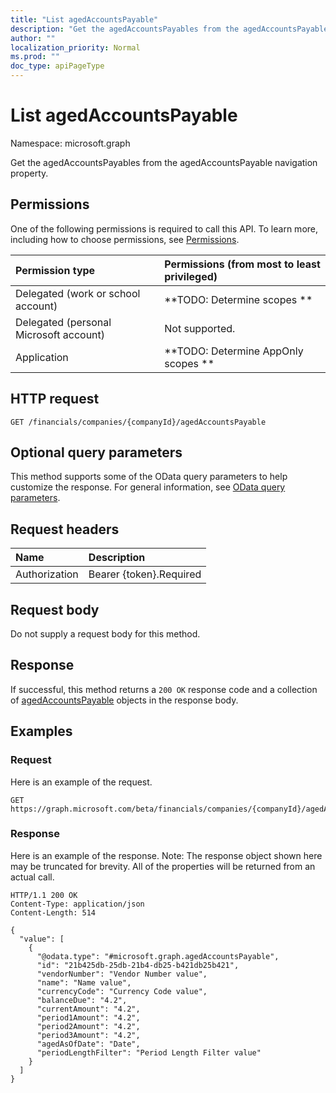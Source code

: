 ```yaml
---
title: "List agedAccountsPayable"
description: "Get the agedAccountsPayables from the agedAccountsPayable navigation property."
author: ""
localization_priority: Normal
ms.prod: ""
doc_type: apiPageType
---
```


# List agedAccountsPayable

Namespace: microsoft.graph

Get the agedAccountsPayables from the agedAccountsPayable navigation property.

## Permissions
One of the following permissions is required to call this API. To learn more, including how to choose permissions, see [Permissions](/concepts/permissions-reference.md).

|Permission type|Permissions (from most to least privileged)|
|:---|:---|
|Delegated (work or school account)|**TODO: Determine scopes **|
|Delegated (personal Microsoft account)|Not supported.|
|Application|**TODO: Determine AppOnly scopes **|

## HTTP request
<!-- {
  "blockType": "ignored"
}
-->
``` http
GET /financials/companies/{companyId}/agedAccountsPayable
```

## Optional query parameters
This method supports some of the OData query parameters to help customize the response. For general information, see [OData query parameters](/graph/query-parameters).

## Request headers
|Name|Description|
|:---|:---|
|Authorization|Bearer {token}.Required|

## Request body
Do not supply a request body for this method.

## Response
If successful, this method returns a `200 OK` response code and a collection of [agedAccountsPayable](../resources/agedaccountspayable.md) objects in the response body.

## Examples

### Request
Here is an example of the request.
<!-- {
  "blockType": "request",
  "name": "get_agedaccountspayable"
}
-->
``` http
GET https://graph.microsoft.com/beta/financials/companies/{companyId}/agedAccountsPayable
```

### Response
Here is an example of the response. Note: The response object shown here may be truncated for brevity. All of the properties will be returned from an actual call.
<!-- {
  "blockType": "response",
  "truncated": true,
  "@odata.type": "collection(microsoft.graph.agedaccountspayable)"
}
-->
``` http
HTTP/1.1 200 OK
Content-Type: application/json
Content-Length: 514

{
  "value": [
    {
      "@odata.type": "#microsoft.graph.agedAccountsPayable",
      "id": "21b425db-25db-21b4-db25-b421db25b421",
      "vendorNumber": "Vendor Number value",
      "name": "Name value",
      "currencyCode": "Currency Code value",
      "balanceDue": "4.2",
      "currentAmount": "4.2",
      "period1Amount": "4.2",
      "period2Amount": "4.2",
      "period3Amount": "4.2",
      "agedAsOfDate": "Date",
      "periodLengthFilter": "Period Length Filter value"
    }
  ]
}
```

